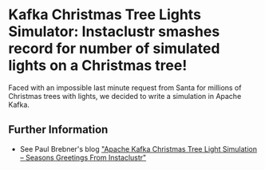 # Kafka Christmas Tree Lights Simulator: Instaclustr smashes record for number of simulated lights on a Christmas tree!
Faced with an impossible last minute request from Santa for millions of Christmas trees with lights, we decided to write a simulation in Apache Kafka.

## Further Information
- See Paul Brebner's blog ["Apache Kafka Christmas Tree Light Simulation – Seasons Greetings From Instaclustr"](https://www.instaclustr.com/seasons-greetings-instaclustr-kafka-christmas-tree-light-simulation/)
